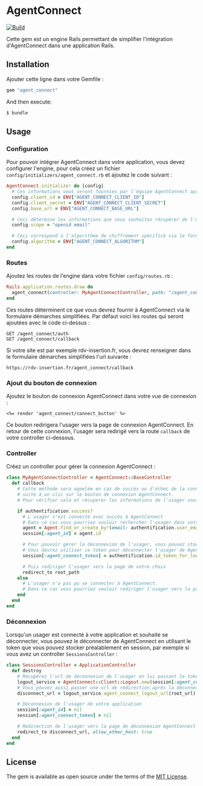 # AgentConnect

[![Build](https://github.com/gip-inclusion/agent_connect_engine/actions/workflows/main.yml/badge.svg)](https://github.com/gip-inclusion/agent_connect_engine/actions)

Cette gem est un engine Rails permettant de simplifier l'intégration d'AgentConnect dans une application Rails.

## Installation
Ajouter cette ligne dans votre Gemfile :

```ruby
gem "agent_connect"
```

And then execute:
```bash
$ bundle
```

## Usage

### Configuration
Pour pouvoir intégrer AgentConnect dans votre application, vous devez configurer l'engine, pour cela créez un fichier `config/initializers/agent_connect.rb` et ajoutez le code suivant :
```ruby
AgentConnect.initialize! do |config|
  # Ces informations vous seront fournies par l'équipe AgentConnect après avoir rempli le formulaire démarches simplifiées
  config.client_id = ENV["AGENT_CONNECT_CLIENT_ID"]
  config.client_secret = ENV["AGENT_CONNECT_CLIENT_SECRET"]
  config.base_url = ENV["AGENT_CONNECT_BASE_URL"]

  # Ceci détermine les informations que vous souhaitez récupérer de l'usager, vous devez au préalable avec coché ces informations dans le formulaire démarches simplifiées
  config.scope = "openid email"

  # Ceci correspond à l'algorithme de chiffrement spécificé via le formulaire démarches simplifiées
  config.algorithm = ENV["AGENT_CONNECT_ALGORITHM"]
end
```

### Routes
Ajoutez les routes de l'engine dans votre fichier `config/routes.rb` :
```ruby
Rails.application.routes.draw do
  agent_connect(controller: MyAgentConnectController, path: "/agent_connect")
end
```

Ces routes déterminent ce que vous devrez fournir à AgentConnect via le formulaire démarches simplifiées.
Par défaut voici les routes qui seront ajoutées avec le code ci-dessus : 
```
GET /agent_connect/auth
GET /agent_connect/callback
```

Si votre site est par exemple rdv-insertion.fr, vous devrez renseigner dans le formulaire démarches simplifiées l'url suivante :
```
https://rdv-insertion.fr/agent_connect/callback
```

### Ajout du bouton de connexion
Ajoutez le bouton de connexion AgentConnect dans votre vue de connexion :
```erb
<%= render 'agent_connect/connect_button' %>
```
Ce bouton redirigera l'usager vers la page de connexion AgentConnect. En retour de cette connexion, l'usager sera redirigé vers la route `callback` de votre controller ci-dessous.

### Controller
Créez un controller pour gérer la connexion AgentConnect :
```ruby
class MyAgentConnectController < AgentConnect::BaseController
  def callback
    # Cette méthode sera appelée en cas de succès ou d'échec de la connexion AgentConnect
    # suite à un clic sur le bouton de connexion AgentConnect.
    # Pour vérifier cela et récuperer les informations de l'usager vous aurez accès à l'objet `authentification`

    if authentification.success?
      # L'usager s'est connecté avec succès à AgentConnect
      # Dans ce cas vous pourriez vouloir rechercher l'usager dans votre base de données et le connecter en faisant par exemple :
      agent = Agent.find_or_create_by!(email: authentification.user_email)
      session[:agent_id] = agent.id

      # Pour pouvoir gérer la déconnexion de l'usager, vous pouvez stocker le token de l'usager dans la session
      # Vous devrez utiliser ce token pour déconnecter l'usager de AgentConnect
      session[:agent_connect_token] = authentification.id_token_for_logout

      # Puis rediriger l'usager vers la page de votre choix
      redirect_to root_path
    else
      # L'usager n'a pas pu se connecter à AgentConnect.
      # Dans ce cas vous pourriez vouloir rediriger l'usager vers la page de connexion avec un message d'erreur.
    end
  end
end
```

### Déconnexion
Lorsqu'un usager est connecté à votre application et souhaite se déconnecter, vous pouvez le déconnecter de AgentConnect en utilisant le token que vous pouvez stocker préalablement en session, par exemple si vous avez un controller `SessionsController` :
```ruby
class SessionsController < ApplicationController
  def destroy
    # Récupérez l'url de déconnexion de l'usager en lui passant le token stocké en session
    logout_service = AgentConnect::Client::Logout.new(session[:agent_connect_token])
    # Vous pouvez aussi passer une url de redirection après la déconnexion
    disconnect_url = logout_service.agent_connect_logout_url(root_url)

    # Déconnexion de l'usager de votre application
    session[:agent_id] = nil
    session[:agent_connect_token] = nil

    # Redirection de l'usager vers la page de déconnexion AgentConnect
    redirect_to disconnect_url, allow_other_host: true
  end
end
```

## License
The gem is available as open source under the terms of the [MIT License](https://opensource.org/licenses/MIT).
